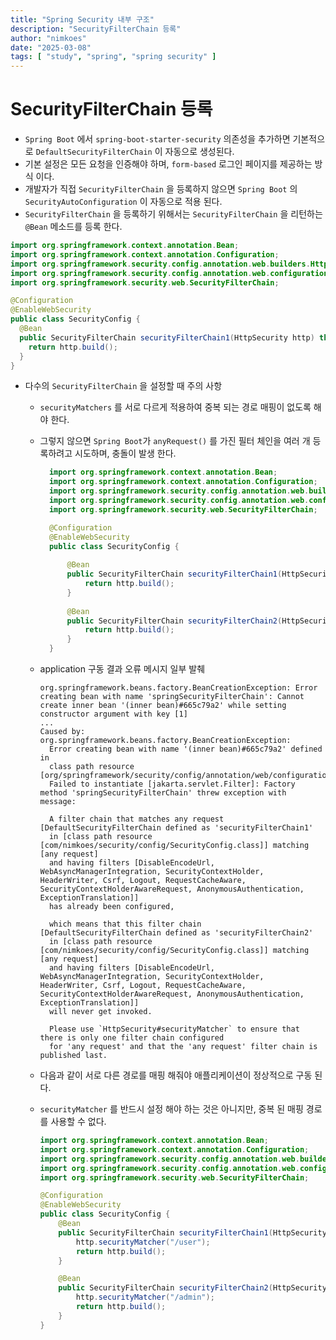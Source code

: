```yaml
---
title: "Spring Security 내부 구조"
description: "SecurityFilterChain 등록"
author: "nimkoes"
date: "2025-03-08"
tags: [ "study", "spring", "spring security" ]
---
```


# SecurityFilterChain 등록

- `Spring Boot` 에서 `spring-boot-starter-security` 의존성을 추가하면 기본적으로 `DefaultSecurityFilterChain` 이 자동으로 생성된다.
- 기본 설정은 모든 요청을 인증해야 하며, `form-based` 로그인 페이지를 제공하는 방식 이다.
- 개발자가 직접 `SecurityFilterChain` 을 등록하지 않으면 `Spring Boot` 의 `SecurityAutoConfiguration` 이 자동으로 적용 된다.
- `SecurityFilterChain` 을 등록하기 위해서는 `SecurityFilterChain` 을 리턴하는 `@Bean` 메소드를 등록 한다.

```java
import org.springframework.context.annotation.Bean;
import org.springframework.context.annotation.Configuration;
import org.springframework.security.config.annotation.web.builders.HttpSecurity;
import org.springframework.security.config.annotation.web.configuration.EnableWebSecurity;
import org.springframework.security.web.SecurityFilterChain;

@Configuration
@EnableWebSecurity
public class SecurityConfig {
  @Bean
  public SecurityFilterChain securityFilterChain1(HttpSecurity http) throws Exception {
    return http.build();
  }
}
```

- 다수의 `SecurityFilterChain` 을 설정할 때 주의 사항
  - `securityMatchers` 를 서로 다르게 적용하여 중복 되는 경로 매핑이 없도록 해야 한다.
  - 그렇지 않으면 `Spring Boot`가 `anyRequest()` 를 가진 필터 체인을 여러 개 등록하려고 시도하며, 충돌이 발생 한다.
    ```java
      import org.springframework.context.annotation.Bean;
      import org.springframework.context.annotation.Configuration;
      import org.springframework.security.config.annotation.web.builders.HttpSecurity;
      import org.springframework.security.config.annotation.web.configuration.EnableWebSecurity;
      import org.springframework.security.web.SecurityFilterChain;
    
      @Configuration
      @EnableWebSecurity
      public class SecurityConfig {
      
          @Bean
          public SecurityFilterChain securityFilterChain1(HttpSecurity http) throws Exception {
              return http.build();
          }
      
          @Bean
          public SecurityFilterChain securityFilterChain2(HttpSecurity http) throws Exception {
              return http.build();
          }
      }
    ```

  - application 구동 결과 오류 메시지 일부 발췌
    ```shell
    org.springframework.beans.factory.BeanCreationException: Error creating bean with name 'springSecurityFilterChain': Cannot create inner bean '(inner bean)#665c79a2' while setting constructor argument with key [1]
    ...
    Caused by: org.springframework.beans.factory.BeanCreationException: 
      Error creating bean with name '(inner bean)#665c79a2' defined in
      class path resource [org/springframework/security/config/annotation/web/configuration/WebSecurityConfiguration.class]: 
      Failed to instantiate [jakarta.servlet.Filter]: Factory method 'springSecurityFilterChain' threw exception with message:
     
      A filter chain that matches any request [DefaultSecurityFilterChain defined as 'securityFilterChain1'
      in [class path resource [com/nimkoes/security/config/SecurityConfig.class]] matching [any request] 
      and having filters [DisableEncodeUrl, WebAsyncManagerIntegration, SecurityContextHolder, HeaderWriter, Csrf, Logout, RequestCacheAware, SecurityContextHolderAwareRequest, AnonymousAuthentication, ExceptionTranslation]]
      has already been configured,
    
      which means that this filter chain [DefaultSecurityFilterChain defined as 'securityFilterChain2'
      in [class path resource [com/nimkoes/security/config/SecurityConfig.class]] matching [any request]
      and having filters [DisableEncodeUrl, WebAsyncManagerIntegration, SecurityContextHolder, HeaderWriter, Csrf, Logout, RequestCacheAware, SecurityContextHolderAwareRequest, AnonymousAuthentication, ExceptionTranslation]]
      will never get invoked.
    
      Please use `HttpSecurity#securityMatcher` to ensure that there is only one filter chain configured
      for 'any request' and that the 'any request' filter chain is published last.
    ```
  - 다음과 같이 서로 다른 경로를 매핑 해줘야 애플리케이션이 정상적으로 구동 된다.
  - `securityMatcher` 를 반드시 설정 해야 하는 것은 아니지만, 중복 된 매핑 경로를 사용할 수 없다.
    ```java
    import org.springframework.context.annotation.Bean;
    import org.springframework.context.annotation.Configuration;
    import org.springframework.security.config.annotation.web.builders.HttpSecurity;
    import org.springframework.security.config.annotation.web.configuration.EnableWebSecurity;
    import org.springframework.security.web.SecurityFilterChain;
    
    @Configuration
    @EnableWebSecurity
    public class SecurityConfig {
        @Bean
        public SecurityFilterChain securityFilterChain1(HttpSecurity http) throws Exception {
            http.securityMatcher("/user");
            return http.build();
        }
    
        @Bean
        public SecurityFilterChain securityFilterChain2(HttpSecurity http) throws Exception {
            http.securityMatcher("/admin");
            return http.build();
        }
    }
    ```